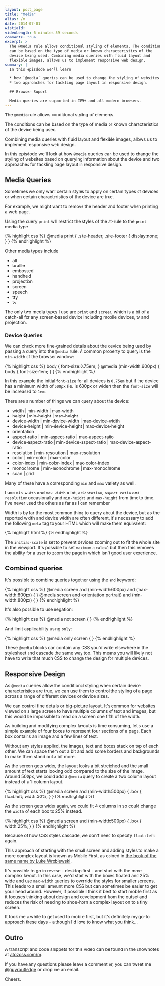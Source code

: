 ```yaml
---
layout: post_page
title: "Media"
alias: /m
date: 2014-07-01
wistiaId: 
videoLength: 6 minutes 59 seconds
comments: true
excerpt: >
  The @media rule allows conditional styling of elements. The conditions
  can be based on the type of media or known characteristics of the
  device being used. Combining media queries with fluid layout and
  flexible images, allows us to implement responsive web design.
summary: |
  In this episdode we'll learn 

  * how `@media` queries can be used to change the styling of websites based on querying information about the device and 
  * two approaches for tackling page layout in responsive design.

  ## Browser Suport

  Media queries are supported in IE9+ and all modern browsers.
---
```


The `@media` rule allows conditional styling of elements.

The conditions can be based on the type of media or known
characteristics of the device being used.

Combining media queries with fluid layout and flexible images, allows us
to implement responsive web design.

In this episdode we'll look at how `@media` queries can be used to
change the styling of websites based on querying information about the
device and two approaches for tackling page layout in responsive
design.

## Media Queries

Sometimes we only want certain styles to apply on certain types of
devices or when certain characteristics of the device are true. 

For example, we might want to remove the header and footer when printing
a web page.

Using the query `print` will restrict the styles of the at-rule to
the `print` media type.

{% highlight css %}
@media print {
	.site-header, .site-footer { display:none; }
}
{% endhighlight %}

Other media types include 

* all
* braille
* embossed
* handheld
* projection
* screen
* speech
* tty
* tv

The only two media types I use are `print` and `screen`, which is
a bit of a catch-all for any screen-based device including mobile
devices, tv and projection.

### Device Queries

We can check more fine-grained details about the device being used by
passing a query into the `@media` rule. A common property to query is
the `min-width` of the browser window:

{% highlight css %}
body {
	font-size:0.75em;
}
@media (min-width:600px) {
	body {
		font-size:1em;
	}
}
{% endhighlight %}

In this example the initial `font-size` for all devices is `0.75em` but if
the device has a minimum width of `600px` (ie. is 600px or wider) then the
`font-size` will be increased to `1em`. 

There are a number of things we can query about the device:

* width | min-width | max-width
* height | min-height | max-height
* device-width | min-device-width | max-device-width
* device-height | min-device-height | max-device-height
* orientation
* aspect-ratio | min-aspect-ratio | max-aspect-ratio
* device-aspect-ratio | min-device-aspect-ratio | max-device-aspect-ratio
* resolution | min-resolution | max-resolution
* color | min-color | max-color
* color-index | min-color-index | max-color-index
* monochrome | min-monochrome | max-monochrome
* scan | grid

Many of these have a corresponding `min` and `max` variety as well.

I use `min-width` and `max-width` a lot, `orientation`, `aspect-ratio`
and `resolution` occasionally and `min-height` and `max-height` from
time to time. I've never used the others as far as I can remember.

Width is by far the most common thing to query about the device, but as
the reported width and device width are often different, it's necessary
to add the following `meta` tag to your HTML which will make them
equivalent:

{% highlight html %}
<meta name="viewport" content="width=device-width, initial-scale=1">
{% endhighlight %}

The `initial-scale` is set to prevent devices zooming out to fit the
whole site in the viewport. It's possible to set `maximum-scale=1` but
then this removes the ability for a user to zoom the page in which isn't
good user experience.

## Combined queries

It's possible to combine queries together using the `and` keyword:

{% highlight css %}
@media screen and (min-width:600px) and (max-width:800px) { }
@media screen and (orientation:portrait) and (min-width:800px) { }
{% endhighlight %}

It's also possible to use negation:

{% highlight css %}
@media not screen { }
{% endhighlight %}

And limit applicability using `only`:

{% highlight css %}
@media only screen { }
{% endhighlight %}

These `@media` blocks can contain any CSS you'd write elsewhere in the
stylesheet and cascade the same way too. This means you will likely not
have to write that much CSS to change the design for multiple devices.

## Responsive Design

As `@media` queries allow the conditional styling when certain device
characteristics are true, we can use them to control the styling of
a page across a range of different devices or device sizes.

We can control fine details or big-picture layout. It's common for
websites viewed on a large screen to have multiple columns of text and
images, but this would be impossible to read on a screen one fifth of
the width.

As building and modifying complex layouts is time consuming, let's use
a simple example of four boxes to represent four sections of a page.
Each box contains an image and a few lines of text.

Without any styles applied, the images, text and boxes stack on top of
each other. We can space them out a bit and add some borders and
backgrounds to make them stand out a bit more.

As the screen gets wider, the layout looks a bit stretched and the small
amount of text starts looking odd compared to the size of the image.
Around 500px, we could add a `@media` query to create a two column
layout instead of a 1-column layout.

{% highlight css %}
@media screen and (min-width:500px) {
	.box { 
		float:left;
		width:50%; 
	}
}
{% endhighlight %}

As the screen gets wider again, we could fit 4 columns in so could
change the `width` of each box to 25% instead.

{% highlight css %}
@media screen and (min-width:500px) {
	.box { 
		width:25%; 
	}
}
{% endhighlight %}

Because of how CSS styles cascade, we don't need to specify `float:left`
again.

This approach of starting with the small screen and adding styles to
make a more complex layout is known as Mobile First, as coined in [the
book of the same name by Luke
Wroblewski](http://www.abookapart.com/products/mobile-first).

It's possible to go in revese - desktop first - and start with the more
complex layout. In this case, we'd start with the boxes floated and 25%
wide and use `max-width` queries to override the styles for smaller
screens. This leads to a small amount more CSS but can sometimes be
easier to get your head around. However, if possible I think it best to
start mobile first as it focuses thinking about design and development
from the outset and reduces the risk of needing to shoe-horn a complex
layout on to a tiny screen.

It took me a while to get used to mobile first, but it's definitely my
go-to approach these days - although I'd love to know what you think...

## Outro

A transcript and code snippets for this video can be found in the
shownotes at [atozcss.com/m](http://www.atozcss.com/m).

If you have any questions please leave a comment or, you can tweet me
[@guyroutledge](http://www.twitter.com/guyroutledge) or drop me an
email.

Cheers.
